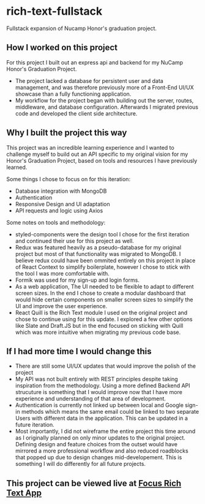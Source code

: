 # rich-text-fullstack
Fullstack expansion of Nucamp Honor's graduation project.
## How I worked on this project

For this project I built out an express api and backend for my NuCamp Honor's Graduation Project.

- The project lacked a database for persistent user and data management, and was therefore previously more of a Front-End UI/UX showcase than a fully functioning application.
- My workflow for the project began with building out the server, routes, middleware, and database configuration. Afterwards I migrated previous code and developed the client side architecture.

## Why I built the project this way

This project was an incredible learning experience and I wanted to challenge myself to build out an API specific to my original vision for my Honor's Graduation Project, based on tools and resources I have previously learned.

Some things I chose to focus on for this iteration: 

- Database integration with MongoDB
- Authentication 
- Responsive Design and UI adaptation
- API requests and logic using Axios

Some notes on tools and methodology: 

- styled-components were the design tool I chose for the first iteration and continued their use for this project as well.
- Redux was featured heavily as a pseudo-database for my original project but most of that functionality was migrated to MongoDB. I believe redux could have been ommited entirely on this project in place of React Context to simplify boilerplate, however I chose to stick with the tool I was more comfortable with.
- Formik was used for my sign-up and login forms.
- As a web application, The UI needed to be flexible to adapt to different screen sizes. In the end I chose to create a modular dashboard that would hide certain components on smaller screen sizes to simplify the UI and improve the user experience.
- React Quill is the Rich Text module I used on the original project and chose to continue using for this update. I explored a few other options like Slate and Draft.JS but in the end focused on sticking with Quill which was more intuitive when migrating my previous code base.

## If I had more time I would change this

- There are still some UI/UX updates that would improve the polish of the project
- My API was not built entirely with REST principles despite taking inspiration from the methodology. Using a more defined Backend API strucuture is something that I would improve now that I have more experience and understanding of that area of development.
- Authentication is currently not linked up between local and Google sign-in methods which means the same email could be linked to two separate Users with different data in the application. This can be updated in a future iteration.
- Most importantly, I did not wireframe the entire project this time around as I originally planned on only minor updates to the original project. Defining design and feature choices from the outset would have mirrored a more professional workflow and also reduced roadblocks that popped up due to design changes mid-developement. This is something I will do differently for all future projects.

## This project can be viewed live at [Focus Rich Text App](https://focus-richtext-app.herokuapp.com/)
